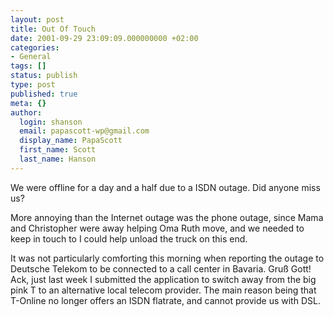 ```yaml
---
layout: post
title: Out Of Touch
date: 2001-09-29 23:09:09.000000000 +02:00
categories:
- General
tags: []
status: publish
type: post
published: true
meta: {}
author:
  login: shanson
  email: papascott-wp@gmail.com
  display_name: PapaScott
  first_name: Scott
  last_name: Hanson
---
```

<p>We were offline for a day and a half due to a ISDN outage. Did anyone miss us?</p>
<p>More annoying than the Internet outage was the phone outage, since Mama and Christopher were away helping Oma Ruth move, and we needed to keep in touch to I could help unload the truck on this end. </p>
<p>It was not particularly comforting this morning when reporting the outage to Deutsche Telekom to be connected to a call center in Bavaria. Gruß Gott! Ack, just last week I submitted the application to switch away from the big pink T to an alternative local telecom provider. The main reason being that T-Online no longer offers an ISDN flatrate, and cannot provide us with DSL.</p>
